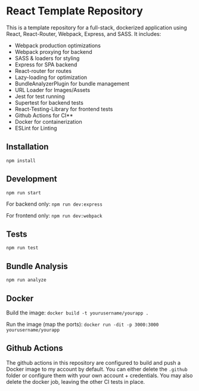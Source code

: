 # React Template Repository

This is a template repository for a full-stack, dockerized application using React, React-Router, Webpack, Express, and SASS. It includes:

- Webpack production optimizations
- Webpack proxying for backend
- SASS & loaders for styling
- Express for SPA backend
- React-router for routes
- Lazy-loading for optimization
- BundleAnalyzerPlugin for bundle management
- URL Loader for Images/Assets
- Jest for test running
- Supertest for backend tests
- React-Testing-Library for frontend tests
- Github Actions for CI**
- Docker for containerization
- ESLint for Linting

## Installation

`npm install`

## Development

`npm run start`

For backend only: `npm run dev:express`

For frontend only: `npm run dev:webpack`

## Tests

`npm run test`

## Bundle Analysis

`npm run analyze`

## Docker

Build the image: `docker build -t yourusername/yourapp . `

Run the image (map the ports): `docker run -dit -p 3000:3000 yourusername/yourapp`

## Github Actions

The github actions in this repository are configured to build and push a Docker image to my account by default. You can either delete the `.github` folder or configure them with your own account + credentials. You may also delete the docker job, leaving the other CI tests in place.
